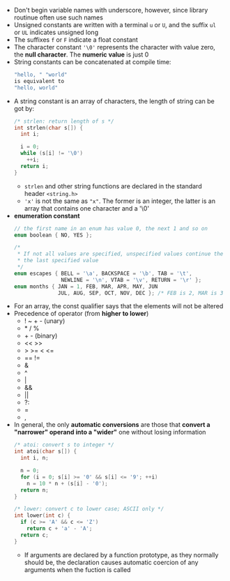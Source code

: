 
- Don't begin variable names with underscore, however, since library routinue often use such names
- Unsigned constants are written with a terminal `u` or `U`, and the suffix `ul` or `UL` indicates unsigned long
- The suffixes `f` or `F` indicate a float constant
- The character constant `'\0'` represents the character with value zero, the **null character**. The **numeric value** is just 0
- String constants can be concatenated at compile time:
  ```c
  "hello, " "world"
  is equivalent to
  "hello, world"
  ```
- A string constant is an array of characters, the length of string can be got by:
  ```c
  /* strlen: return length of s */
  int strlen(char s[]) {
    int i;

    i = 0;
    while (s[i] != '\0')
      ++i;
    return i;
  }
  ```
  - `strlen` and other string functions are declared in the standard header `<string.h>`
  - `'x'` is not the same as `"x"`. The former is an integer, the latter is an array that contains one character and a '\0'
- **enumeration constant**
  ```c
  // the first name in an enum has value 0, the next 1 and so on
  enum boolean { NO, YES };

  /*
   * If not all values are specified, unspecified values continue the progression from
   * the last specified value
   */
  enum escapes { BELL = '\a', BACKSPACE = '\b', TAB = '\t',
                 NEWLINE = '\n', VTAB = '\v', RETURN = '\r' };
  enum months { JAN = 1, FEB, MAR, APR, MAY, JUN
                JUL, AUG, SEP, OCT, NOV, DEC }; /* FEB is 2, MAR is 3, etc. */
  ```
- For an array, the const qualifier says that the elements will not be altered
- Precedence of operator (from **higher to lower**)
  - ! ~ \+ \- (unary)
  - \* / % 
  - \+ \- (binary)
  - << >>
  - \> >= < <=
  - == !=
  - &
  - ^
  - |
  - &&
  - ||
  - ?:
  - =
  - ,
- In general, the only **automatic conversions** are those that **convert a "narrower" operand into a "wider"** one without losing information
  ```c
  /* atoi: convert s to integer */
  int atoi(char s[]) {
    int i, n;

    n = 0;
    for (i = 0; s[i] >= '0' && s[i] <= '9'; ++i)
      n = 10 * n + (s[i] - '0');
    return n;
  }

  /* lower: convert c to lower case; ASCII only */
  int lower(int c) {
    if (c >= 'A' && c <= 'Z')
      return c + 'a' - 'A';
    return c;
  }
  ```
  - If arguments are declared by a function prototype, as they normally should be, the declaration causes automatic coercion of any arguments when the fuction is called
